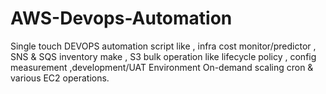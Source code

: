 # AWS-Devops-Automation
Single touch DEVOPS automation script like , infra cost monitor/predictor , SNS &amp; SQS inventory make , S3 bulk operation like lifecycle policy , config measurement ,development/UAT Environment On-demand scaling cron &amp; various EC2 operations.
